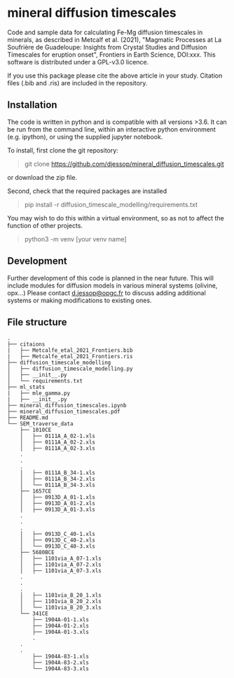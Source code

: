 # mineral diffusion timescales

Code and sample data for calculating Fe-Mg diffusion timescales in minerals, as described in Metcalf et al. (2021), "Magmatic Processes at La Soufrière de Guadeloupe: Insights from Crystal Studies and Diffusion Timescales for eruption onset", Frontiers in Earth Science, DOI:xxx.  This software is distributed under a GPL-v3.0 licence.

If you use this package please cite the above article in your study.  Citation files (.bib and .ris) are included in the repository.

## Installation 
The code is written in python and is compatible with all versions >3.6.  It can be run from the command line, within an interactive python environment (e.g. ipython), or using the supplied jupyter notebook.

To install, first clone the git repository:
> git clone https://github.com/djessop/mineral_diffusion_timescales.git

or download the zip file.

Second, check that the required packages are installed
> pip install -r diffusion_timescale_modelling/requirements.txt

You may wish to do this within a virtual environment, so as not to affect the function of other projects.
> python3 -m venv [your venv name]



## Development

Further development of this code is planned in the near future.  This will include modules for diffusion models in various mineral systems (olivine, opx...)  Please contact d.jessop@opgc.fr to discuss adding additional systems or making modifications to existing ones.


## File structure
```
.
├── citaions
|   ├── Metcalfe_etal_2021_Frontiers.bib
|   ├── Metcalfe_etal_2021_Frontiers.ris
├── diffusion_timescale_modelling
│   ├── diffusion_timescale_modelling.py
│   ├── __init__.py
│   └── requirements.txt
├── ml_stats
|   ├── mle_gamma.py
|   ├── __init__.py
├── mineral_diffusion_timescales.ipynb
├── mineral_diffusion_timescales.pdf
├── README.md
└── SEM_traverse_data
    ├── 1010CE
    │   ├── 0111A_A_02-1.xls
    │   ├── 0111A_A_02-2.xls
    │   ├── 0111A_A_02-3.xls
    .
    .
    .
    │   ├── 0111A_B_34-1.xls
    │   ├── 0111A_B_34-2.xls
    │   └── 0111A_B_34-3.xls
    ├── 1657CE
    │   ├── 0913D_A_01-1.xls
    │   ├── 0913D_A_01-2.xls
    │   ├── 0913D_A_01-3.xls
    .
    .
    .
    │   ├── 0913D_C_40-1.xls
    │   ├── 0913D_C_40-2.xls
    │   └── 0913D_C_40-3.xls
    ├── 5680BCE
    │   ├── 1101via_A_07-1.xls
    │   ├── 1101via_A_07-2.xls
    │   ├── 1101via_A_07-3.xls
    .
    .
    .
    │   ├── 1101via_B_20_1.xls
    │   ├── 1101via_B_20_2.xls
    │   └── 1101via_B_20_3.xls
    └── 341CE
        ├── 1904A-01-1.xls
        ├── 1904A-01-2.xls
        ├── 1904A-01-3.xls
        .
	.
	.
        ├── 1904A-83-1.xls
        ├── 1904A-83-2.xls
        └── 1904A-83-3.xls
```
